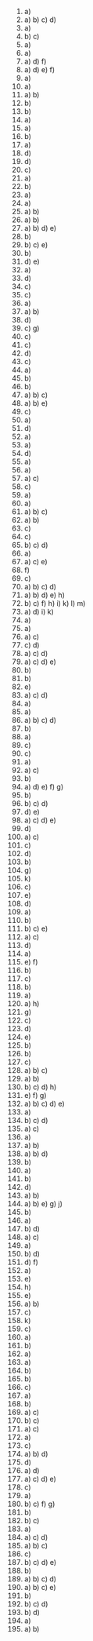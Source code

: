 1. a)
2. a) b) c) d)
3. a)
4. b) c)
5. a)
6. a)
7. a) d) f)
8. a) d) e) f)
9. a)
10. a)
11. a) b)
12. b)
13. b)
14. a)
15. a)
16. b)
17. a)
18. d)
19. d)
20. c)
21. a)
22. b)
23. a)
24. a)
25. a) b)
26. a) b)
27. a) b) d) e)
28. b)
29. b) c) e)
30. b)
31. d) e)
32. a)
33. d)
34. c)
35. c)
36. a)
37. a) b)
38. d)
39. c) g)
40. c)
41. c)
42. d)
43. c)
44. a)
45. b)
46. b)
47. a) b) c)
48. a) b) e)
49. c)
50. a)
51. d)
52. a)
53. a)
54. d)
55. a)
56. a)
57. a) c)
58. c)
59. a)
60. a)
61. a) b) c)
62. a) b)
63. c)
64. c)
65. b) c) d)
66. a)
67. a) c) e)
68. f)
69. c)
70. a) b) c) d)
71. a) b) d) e) h)
72. b) c) f) h) i) k) l) m)
73. a) d) i) k)
74. a)
75. a)
76. a) c)
77. c) d)
78. a) c) d)
79. a) c) d) e)
80. b)
81. b)
82. e)
83. a) c) d)
84. a)
85. a)
86. a) b) c) d)
87. b)
88. a)
89. c)
90. c)
91. a)
92. a) c)
93. b)
94. a) d) e) f) g)
95. b)
96. b) c) d)
97. d) e)
98. a) c) d) e)
99. d)
100. a) c)
101. c)
102. d)
103. b)
104. g)
105. k)
106. c)
107. e)
108. d)
109. a)
110. b)
111. b) c) e)
112. a) c)
113. d)
114. a)
115. e) f)
116. b)
117. c)
118. b)
119. a)
120. a) h)
121. g)
122. c)
123. d)
124. e)
125. b)
126. b)
127. c)
128. a) b) c)
129. a) b)
130. b) c) d) h)
131. e) f) g)
132. a) b) c) d) e)
133. a)
134. b) c) d)
135. a) c)
136. a)
137. a) b)
138. a) b) d)
139. b)
140. a)
141. b)
142. d)
143. a) b)
144. a) b) e) g) j)
145. b)
146. a)
147. b) d)
148. a) c)
149. a)
150. b) d)
151. d) f)
152. a)
153. e)
154. h)
155. e) 
156. a) b)
157. c)
158. k)
159. c)
160. a)
161. b)
162. a)
163. a)
164. b)
165. b)
166. c)
167. a)
168. b)
169. a) c)
170. b) c)
171. a) c)
172. a)
173. c)
174. a) b) d)
175. d)
176. a) d)
177. a) c) d) e)
178. c)
179. a)
180. b) c) f) g)
181. b)
182. b) c)
183. a)
184. a) c) d)
185. a) b) c)
186. c)
187. b) c) d) e)
188. b)
189. a) b) c) d)
190. a) b) c) e)
191. b)
192. b) c) d)
193. b) d)
194. a)
195. a) b)